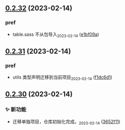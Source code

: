 ## [0.2.32](https://github.com/tomiaa12/vue3-components/compare/0.2.31...0.2.32) (2023-02-14)


### pref

* table.sass 不从包导入<sub>2023-02-14</sub> ([e1bf09a](https://github.com/tomiaa12/vue3-components/commit/e1bf09a64387828169c9362ff7f510b664728ecd))



## [0.2.31](https://github.com/tomiaa12/vue3-components/compare/0.2.30...0.2.31) (2023-02-14)


### pref

* utils 类型声明迁移到当前项目<sub>2023-02-14</sub> ([f1dc6d1](https://github.com/tomiaa12/vue3-components/commit/f1dc6d1521f6a6cfc1fc37f8e761d20b94dbee78))



## [0.2.30](https://github.com/tomiaa12/vue3-components/compare/3652f11e91006c4abca1819a157246e34a41fbc2...0.2.30) (2023-02-14)


### ✨ 新功能

* 迁移单独项目，仓库初始化完成。<sub>2023-02-14</sub> ([3652f11](https://github.com/tomiaa12/vue3-components/commit/3652f11e91006c4abca1819a157246e34a41fbc2))



